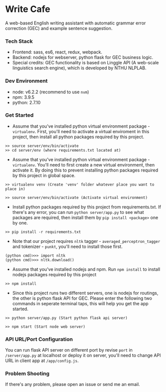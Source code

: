 # Write Cafe
A web-based English writing assistant with automatic grammar error correction (GEC) and example sentence suggestion.

### Tech Stack
  - Frontend: sass, es6, react, redux, webpack.
  - Backend: nodejs for webserver, python flask for GEC business logic.
  - Special credits: GEC functionality is based on Linggle API (A web-scale linguistics search engine), which is developed by NTHU NLPLAB.

### Dev Environment
  - node: v6.2.2 (recommend to use `nvm`)
  - npm: 3.9.5
  - python: 2.7.10

### Get Started

- Assume that you've installed python virtual environment package - `virtualenv`. First, you'll need to activate a virtual enviroment in this project, then install all python packages required by this project.
```
>> source server/env/bin/activate
>> cd server/env (where requirements.txt located at)
```
- Assume that you've installed python virtual environment package - `virtualenv`. You'll need to first create a new virtual environment, then activate it. By doing this to prevent installing python packages required by this project in global space.
```
>> virtualenv venv (Create 'venv' folder whatever place you want to place in)
```
```
>> source server/env/bin/activate (Activate virtual environment)
```
- Install python packages required by this project from requirements.txt. If there's any error, you can run `python server/app.py` to see what packages are required, then install them by `pip install <package>` one by one.
```
>> pip install -r requirements.txt
```
- Note that our project requires `nltk` tagger - `averaged_perceptron_tagger` and tokenizer - `punkt`, you'll need to install those first.
```
(python cmd)>>> import nltk
(python cmd)>>> nltk.download()
```
- Assume that you've installed nodejs and npm. Run `npm install` to install nodejs packages required by this project
```
>> npm install
```
- Since this project runs two different servers, one is nodejs for routings, the other is python flask API for GEC. Please enter the following two commands in seperate terminal taps, this will help you get the app started.
```
>> python server/app.py (Start python flask api server)
```
```
>> npm start (Start node web server)
```

### API URL/Port Configuration
You can run flask API server on different port by revise `port` in `/server/app.py` at localhost or deploy it on server, you'll need to change API URL in client app at `/app/config.js`.

### Problem Shooting
If there's any problem, please open an issue or send me an email.
